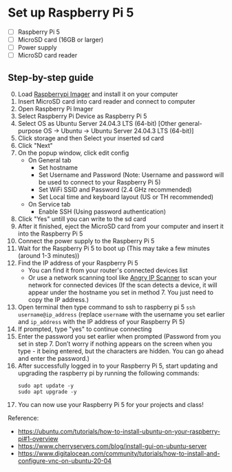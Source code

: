 # Set up Raspberry Pi 5

- [ ] Raspberry Pi 5
- [ ] MicroSD card (16GB or larger)
- [ ] Power supply
- [ ] MicroSD card reader

## Step-by-step guide

0. Load [Raspberrypi Imager](https://www.raspberrypi.com/software/) and install it on your computer
1. Insert MicroSD card into card reader and connect to computer
2. Open Raspberry Pi Imager
3. Select Raspberry Pi Device as Raspberry Pi 5
4. Select OS as Ubuntu Server 24.04.3 LTS (64-bit) [Other general-purpose OS -> Ubuntu -> Ubuntu Server 24.04.3 LTS (64-bit)]
5. Click storage and then Select your inserted sd card 
6. Click "Next"
7. On the popup window, click edit config
   - On General tab
     - Set hostname
     - Set Username and Password (Note: Username and password will be used to connect to your Raspberry Pi 5)
     - Set WiFi SSID and Password (2.4 GHz recommended)
     - Set Local time and keyboard layout (US or TH recommended)
   - On Service tab
     - Enable SSH (Using password authentication)
8. Click "Yes" untill you can write to the sd card
9. After it finished, eject the MicroSD card from your computer and insert it into the Raspberry Pi 5
10. Connect the power supply to the Raspberry Pi 5
11. Wait for the Raspberry Pi 5 to boot up (This may take a few minutes (around 1-3 minutes))
12. Find the IP address of your Raspberry Pi 5
    - You can find it from your router's connected devices list
    - Or use a network scanning tool like [Angry IP Scanner](https://angryip.org/) to scan your network for connected devices (If the scan detects a device, it will appear under the hostname you set in method 7. You just need to copy the IP address.)
13. Open terminal then type command to ssh to raspberry pi 5 `ssh username@ip_address` (replace `username` with the username you set earlier and `ip_address` with the IP address of your Raspberry Pi 5)
14. If prompted, type "yes" to continue connecting
15. Enter the password you set earlier when prompted (Password from you set in step 7. Don’t worry if nothing appears on the screen when you type - it being entered, but the characters are hidden. You can go ahead and enter the password.)
16. After successfully logged in to your Raspberry Pi 5, start updating and upgrading the raspberry pi by running the following commands:
    ```
    sudo apt update -y
    sudo apt upgrade -y
    ```
17. You can now use your Raspberry Pi 5 for your projects and class!

Reference:

- https://ubuntu.com/tutorials/how-to-install-ubuntu-on-your-raspberry-pi#1-overview
- https://www.cherryservers.com/blog/install-gui-on-ubuntu-server
- https://www.digitalocean.com/community/tutorials/how-to-install-and-configure-vnc-on-ubuntu-20-04

